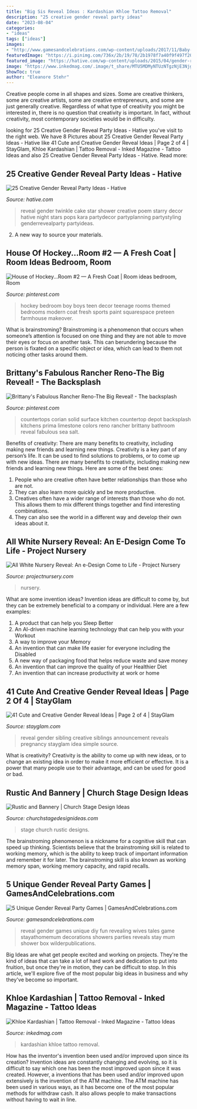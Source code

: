 ```yaml
---
title: "Big Sis Reveal Ideas : Kardashian Khloe Tattoo Removal"
description: "25 creative gender reveal party ideas"
date: "2023-08-04"
categories:
- "ideas"
tags: ["ideas"]
images:
- "http://www.gamesandcelebrations.com/wp-content/uploads/2017/11/Baby-Gender-Reveal-Party-Games.jpg"
featuredImage: "https://i.pinimg.com/736x/2b/19/78/2b1978f7a40f9f497f20e5097300988e--countertops-home-depot.jpg"
featured_image: "https://hative.com/wp-content/uploads/2015/04/gender-reveal-party-ideas/4-gender-reveal-party-ideas.jpeg"
image: "https://www.inkedmag.com/.image/t_share/MTU5MDMyNTUzNTgzNjE3Njg1/screen-shot-2015-09-08-at-112702-pm.png"
ShowToc: true
author: "Eleanore Stehr"
---
```



Creative people come in all shapes and sizes. Some are creative thinkers, some are creative artists, some are creative entrepreneurs, and some are just generally creative. Regardless of what type of creativity you might be interested in, there is no question that creativity is important. In fact, without creativity, most contemporary societies would be in difficulty.

	

		
looking for 25 Creative Gender Reveal Party Ideas - Hative you've visit to the right web. We have 8 Pictures about 25 Creative Gender Reveal Party Ideas - Hative like 41 Cute and Creative Gender Reveal Ideas | Page 2 of 4 | StayGlam, Khloe Kardashian | Tattoo Removal - Inked Magazine - Tattoo Ideas and also 25 Creative Gender Reveal Party Ideas - Hative. Read more:
		
    
## 25 Creative Gender Reveal Party Ideas - Hative

<img loading=lazy src="https://hative.com/wp-content/uploads/2015/04/gender-reveal-party-ideas/4-gender-reveal-party-ideas.jpeg" onerror="this.onerror=null;this.src='https://tse2.mm.bing.net/th?id=OIP.Fk9S1uLECgoLU5gB6TylegHaLH&amp;pid=15.1';" alt="25 Creative Gender Reveal Party Ideas - Hative">

_Source: hative.com_

>reveal gender twinkle cake star shower creative poem starry decor hative night stars pops kara partydecor partyplanning partystyling genderrevealparty partyideas. 

	

2. A new way to source your materials.

    
## House Of Hockey...Room #2 — A Fresh Coat | Room Ideas Bedroom, Room

<img loading=lazy src="https://i.pinimg.com/736x/94/05/48/9405484d769ffda6764c064c31d3d362.jpg" onerror="this.onerror=null;this.src='https://tse3.mm.bing.net/th?id=OIP.fSiHMt9I0cYw_omL99oqJgHaJ3&amp;pid=15.1';" alt="House of Hockey...Room #2 — A Fresh Coat | Room ideas bedroom, Room">

_Source: pinterest.com_

>hockey bedroom boy boys teen decor teenage rooms themed bedrooms modern coat fresh sports paint squarespace preteen farmhouse makeover. 

	

What is brainstroming?
Brainstroming is a phenomenon that occurs when someone’s attention is focused on one thing and they are not able to move their eyes or focus on another task. This can berundering because the person is fixated on a specific object or idea, which can lead to them not noticing other tasks around them.

    
## Brittany&#039;s Fabulous Rancher Reno-The Big Reveal! - The Backsplash

<img loading=lazy src="https://i.pinimg.com/736x/2b/19/78/2b1978f7a40f9f497f20e5097300988e--countertops-home-depot.jpg" onerror="this.onerror=null;this.src='https://tse4.mm.bing.net/th?id=OIP.BwxYLtqV-79xh8lBqxe3TAHaJ3&amp;pid=15.1';" alt="Brittany&#039;s Fabulous Rancher Reno-The Big Reveal! - The backsplash">

_Source: pinterest.com_

>countertops corian solid surface kitchen countertop depot backsplash kitchens prima limestone colors reno rancher brittany bathroom reveal fabulous sea salt. 

	

Benefits of creativity: There are many benefits to creativity, including making new friends and learning new things.
Creativity is a key part of any person’s life. It can be used to find solutions to problems, or to come up with new ideas. There are many benefits to creativity, including making new friends and learning new things. Here are some of the best ones: 
1. People who are creative often have better relationships than those who are not.
2. They can also learn more quickly and be more productive.
3. Creatives often have a wider range of interests than those who do not. This allows them to mix different things together and find interesting combinations.
4. They can also see the world in a different way and develop their own ideas about it.

    
## All White Nursery Reveal: An E-Design Come To Life - Project Nursery

<img loading=lazy src="https://projectnursery.com/wp-content/uploads/2017/10/AllWhiteNursery.png" onerror="this.onerror=null;this.src='https://tse3.mm.bing.net/th?id=OIP.HZYtZ78h4erN743o5vChHwHaEh&amp;pid=15.1';" alt="All White Nursery Reveal: An e-Design Come to Life - Project Nursery">

_Source: projectnursery.com_

>nursery. 

	

What are some invention ideas?
Invention ideas are difficult to come by, but they can be extremely beneficial to a company or individual. Here are a few examples:
1. A product that can help you Sleep Better 
2. An AI-driven machine learning technology that can help you with your Workout 
3. A way to improve your Memory 
4. An invention that can make life easier for everyone including the Disabled 
5. A new way of packaging food that helps reduce waste and save money 
6. An invention that can improve the quality of your Healthier Diet 
7. An invention that can increase productivity at work or home 
    
## 41 Cute And Creative Gender Reveal Ideas | Page 2 Of 4 | StayGlam

<img loading=lazy src="https://stayglam.com/wp-content/uploads/2017/04/jordanlashleymaska_17818670_783129735182301_2558240026538278912_nresize.jpg" onerror="this.onerror=null;this.src='https://tse1.mm.bing.net/th?id=OIP.46as2i1arA7wIV_froomiwHaHa&amp;pid=15.1';" alt="41 Cute and Creative Gender Reveal Ideas | Page 2 of 4 | StayGlam">

_Source: stayglam.com_

>reveal gender sibling creative siblings announcement reveals pregnancy stayglam idea simple source. 

	

What is creativity?
Creativity is the ability to come up with new ideas, or to change an existing idea in order to make it more efficient or effective. It is a power that many people use to their advantage, and can be used for good or bad.

    
## Rustic And Bannery | Church Stage Design Ideas

<img loading=lazy src="https://churchstagedesignideas.com/wp-content/uploads/2018/04/D07CE5ED-92BD-413E-A6DA-B96B2866D658.jpeg" onerror="this.onerror=null;this.src='https://tse3.mm.bing.net/th?id=OIP.CpgaCru5rWm6ZPd70yeeIwHaFj&amp;pid=15.1';" alt="Rustic and Bannery | Church Stage Design Ideas">

_Source: churchstagedesignideas.com_

>stage church rustic designs. 

	

The brainstroming phenomenon is a nickname for a cognitive skill that can speed up thinking. Scientists believe that the brainstroming skill is related to working memory, which is the ability to keep track of important information and remember it for later. The brainstroming skill is also known as working memory span, working memory capacity, and rapid recalls.

    
## 5 Unique Gender Reveal Party Games | GamesAndCelebrations.com

<img loading=lazy src="http://www.gamesandcelebrations.com/wp-content/uploads/2017/11/Baby-Gender-Reveal-Party-Games.jpg" onerror="this.onerror=null;this.src='https://tse4.mm.bing.net/th?id=OIP.SfQXIkVsmSG8sSzRytlcXwHaJ3&amp;pid=15.1';" alt="5 Unique Gender Reveal Party Games | GamesAndCelebrations.com">

_Source: gamesandcelebrations.com_

>reveal gender games unique diy fun revealing wives tales game stayathomemum decorations showers parties reveals stay mum shower box wilderpublications. 

	

Big Ideas are what get people excited and working on projects. They're the kind of ideas that can take a lot of hard work and dedication to put into fruition, but once they're in motion, they can be difficult to stop. In this article, we'll explore five of the most popular big ideas in business and why they've become so important.

    
## Khloe Kardashian | Tattoo Removal - Inked Magazine - Tattoo Ideas

<img loading=lazy src="https://www.inkedmag.com/.image/t_share/MTU5MDMyNTUzNTgzNjE3Njg1/screen-shot-2015-09-08-at-112702-pm.png" onerror="this.onerror=null;this.src='https://tse3.mm.bing.net/th?id=OIP.ubG19S3evvVLJGyO0Mb4-QHaHc&amp;pid=15.1';" alt="Khloe Kardashian | Tattoo Removal - Inked Magazine - Tattoo Ideas">

_Source: inkedmag.com_

>kardashian khloe tattoo removal. 

	

How has the inventor's invention been used and/or improved upon since its creation?
Invention ideas are constantly changing and evolving, so it is difficult to say which one has been the most improved upon since it was created. However, a inventions that has been used and/or improved upon extensively is the invention of the ATM machine. The ATM machine has been used in various ways, as it has become one of the most popular methods for withdraw cash. It also allows people to make transactions without having to wait in line.

